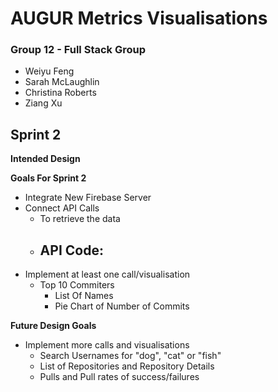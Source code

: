 # AUGUR Metrics Visualisations
### Group 12 - Full Stack Group
 - Weiyu Feng
 - Sarah McLaughlin
 - Christina Roberts
 - Ziang Xu
 

## Sprint 2

**Intended Design**


**Goals For Sprint 2**
- Integrate New Firebase Server
- Connect API Calls 
  - To retrieve the data 
  - API Code:
    - 
- Implement at least one call/visualisation
  - Top 10 Commiters
    - List Of Names
    - Pie Chart of Number of Commits


**Future Design Goals**
- Implement more calls and visualisations
  - Search Usernames for "dog", "cat" or "fish" 
  - List of Repositories and Repository Details
  - Pulls and Pull rates of success/failures

 


